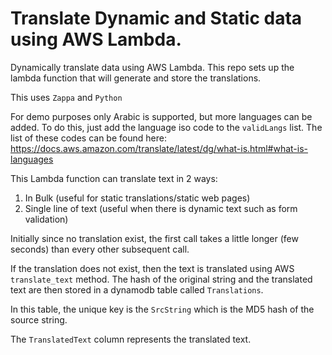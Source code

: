 # Translate Dynamic and Static data using AWS Lambda.
Dynamically translate data using AWS Lambda. This repo sets up the lambda function that will generate and store the translations.

This uses `Zappa` and `Python`

For demo purposes only Arabic is supported, but more languages can be added. To do this, just add the language iso code to the `validLangs` list.
The list of these codes can be found here: https://docs.aws.amazon.com/translate/latest/dg/what-is.html#what-is-languages

This Lambda function can translate text in 2 ways:
1. In Bulk (useful for static translations/static web pages)
2. Single line of text (useful when there is dynamic text such as form validation)

Initially since no translation exist, the first call takes a little longer (few seconds) than every other subsequent call.

If the translation does not exist, then the text is translated using AWS `translate_text` method. The hash of the original string and the translated text
are then stored in a dynamodb table called `Translations`.

In this table, the unique key is the `SrcString` which is the MD5 hash of the source string.

The `TranslatedText` column represents the translated text.
